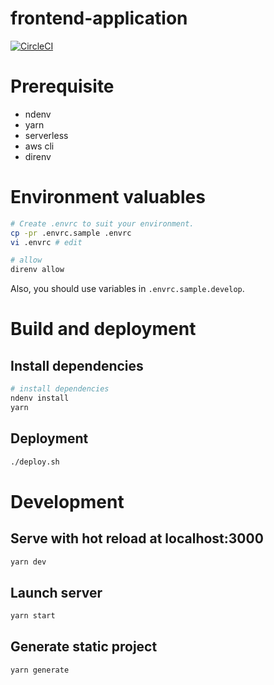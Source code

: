# frontend-application
[![CircleCI](https://circleci.com/gh/AlisProject/frontend-application.svg?style=svg)](https://circleci.com/gh/AlisProject/frontend-application)

# Prerequisite
- ndenv
- yarn
- serverless
- aws cli
- direnv

# Environment valuables
```bash
# Create .envrc to suit your environment.
cp -pr .envrc.sample .envrc
vi .envrc # edit

# allow
direnv allow
```

Also, you should use variables in `.envrc.sample.develop`.

# Build and deployment

## Install dependencies
```bash
# install dependencies
ndenv install
yarn
```

## Deployment

```bash
./deploy.sh
```

# Development

## Serve with hot reload at localhost:3000
```bash
yarn dev
```

## Launch server
```bash
yarn start
```

## Generate static project
```bash
yarn generate
```
